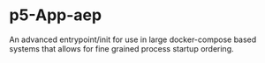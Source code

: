 # p5-App-aep
An advanced entrypoint/init for use in large docker-compose based systems that allows for fine grained process startup ordering.
